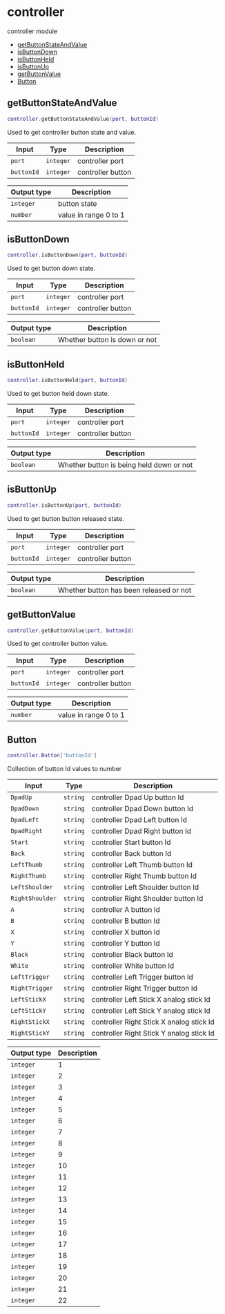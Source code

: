 # controller

controller module

- [getButtonStateAndValue](#getButtonStateAndValue)
- [isButtonDown](#isButtonDown)
- [isButtonHeld](#isButtonHeld)
- [isButtonUp](#isButtonUp)
- [getButtonValue](#getButtonValue)
- [Button](#Button)

## getButtonStateAndValue

```lua
controller.getButtonStateAndValue(port, buttonId)
```

Used to get controller button state and value.

| Input | Type | Description |
| --- | --- | --- |
| `port` | `integer` | controller port |
| `buttonId` | `integer` | controller button |

| Output type | Description |
| --- | --- |
| `integer` | button state |
| `number` | value in range 0 to 1 |

## isButtonDown

```lua
controller.isButtonDown(port, buttonId)
```

Used to get button down state.

| Input | Type | Description |
| --- | --- | --- |
| `port` | `integer` | controller port |
| `buttonId` | `integer` | controller button |

| Output type | Description |
| --- | --- |
| `boolean` | Whether button is down or not |

## isButtonHeld

```lua
controller.isButtonHeld(port, buttonId)
```

Used to get button held down state.

| Input | Type | Description |
| --- | --- | --- |
| `port` | `integer` | controller port |
| `buttonId` | `integer` | controller button |

| Output type | Description |
| --- | --- |
| `boolean` | Whether button is being held down or not |

## isButtonUp

```lua
controller.isButtonUp(port, buttonId)
```

Used to get button button released state.

| Input | Type | Description |
| --- | --- | --- |
| `port` | `integer` | controller port |
| `buttonId` | `integer` | controller button |

| Output type | Description |
| --- | --- |
| `boolean` | Whether button has been released or not |

## getButtonValue

```lua
controller.getButtonValue(port, buttonId)
```

Used to get controller button value.

| Input | Type | Description |
| --- | --- | --- |
| `port` | `integer` | controller port |
| `buttonId` | `integer` | controller button |

| Output type | Description |
| --- | --- |
| `number` | value in range 0 to 1 |

## Button

```lua
controller.Button['buttonId']
```

Collection of button Id values to number

| Input | Type | Description |
| --- | --- | --- |
| `DpadUp` | `string` | controller Dpad Up button Id |
| `DpadDown` | `string` | controller Dpad Down button Id |
| `DpadLeft` | `string` | controller Dpad Left button Id |
| `DpadRight` | `string` | controller Dpad Right button Id |
| `Start` | `string` | controller Start button Id |
| `Back` | `string` | controller Back button Id |
| `LeftThumb` | `string` | controller Left Thumb button Id |
| `RightThumb` | `string` | controller Right Thumb button Id |
| `LeftShoulder` | `string` | controller Left Shoulder button Id |
| `RightShoulder` | `string` | controller Right Shoulder button Id |
| `A` | `string` | controller A button Id |
| `B` | `string` | controller B button Id |
| `X` | `string` | controller X button Id |
| `Y` | `string` | controller Y button Id |
| `Black` | `string` | controller Black button Id |
| `White` | `string` | controller White button Id |
| `LeftTrigger` | `string` | controller Left Trigger button Id |
| `RightTrigger` | `string` | controller Right Trigger button Id |
| `LeftStickX` | `string` | controller Left Stick X analog stick Id |
| `LeftStickY` | `string` | controller Left Stick Y analog stick Id |
| `RightStickX` | `string` | controller Right Stick X analog stick Id |
| `RightStickY` | `string` | controller Right Stick Y analog stick Id |

| Output type | Description |
| --- | --- |
| `integer` | 1 |
| `integer` | 2 |
| `integer` | 3 |
| `integer` | 4 |
| `integer` | 5 |
| `integer` | 6 |
| `integer` | 7 |
| `integer` | 8 |
| `integer` | 9 |
| `integer` | 10 |
| `integer` | 11 |
| `integer` | 12 |
| `integer` | 13 |
| `integer` | 14 |
| `integer` | 15 |
| `integer` | 16 |
| `integer` | 17 |
| `integer` | 18 |
| `integer` | 19 |
| `integer` | 20 |
| `integer` | 21 |
| `integer` | 22 |
